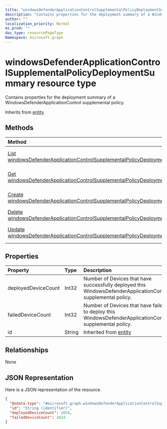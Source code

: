 ```yaml
---
title: "windowsDefenderApplicationControlSupplementalPolicyDeploymentSummary resource type"
description: "Contains properties for the deployment summary of a WindowsDefenderApplicationControl supplemental policy."
author: ""
localization_priority: Normal
ms.prod: ""
doc_type: resourcePageType
Namespace: microsoft.graph
---
```



# windowsDefenderApplicationControlSupplementalPolicyDeploymentSummary resource type

Contains properties for the deployment summary of a WindowsDefenderApplicationControl supplemental policy.


Inherits from [entity](../resources/entity.md)

## Methods
|Method|Return Type|Description|
|:---|:---|:---|
|[List windowsDefenderApplicationControlSupplementalPolicyDeploymentSummaries](../api/windowsdefenderapplicationcontrolsupplementalpolicydeploymentsummary-list.md)|[windowsDefenderApplicationControlSupplementalPolicyDeploymentSummary](../resources/windowsDefenderApplicationControlSupplementalPolicyDeploymentSummary.md) collection|List properties and relationships of the [windowsDefenderApplicationControlSupplementalPolicyDeploymentSummary](../resources/windowsdefenderapplicationcontrolsupplementalpolicydeploymentsummary.md) objects.|
|[Get windowsDefenderApplicationControlSupplementalPolicyDeploymentSummary](../api/windowsdefenderapplicationcontrolsupplementalpolicydeploymentsummary-get.md)|[windowsDefenderApplicationControlSupplementalPolicyDeploymentSummary](../resources/windowsDefenderApplicationControlSupplementalPolicyDeploymentSummary.md)|Read properties and relationships of the [windowsDefenderApplicationControlSupplementalPolicyDeploymentSummary](../resources/windowsdefenderapplicationcontrolsupplementalpolicydeploymentsummary.md) object.|
|[Create windowsDefenderApplicationControlSupplementalPolicyDeploymentSummary](../api/windowsdefenderapplicationcontrolsupplementalpolicydeploymentsummary-create.md)|[windowsDefenderApplicationControlSupplementalPolicyDeploymentSummary](../resources/windowsDefenderApplicationControlSupplementalPolicyDeploymentSummary.md)|Create a new [windowsDefenderApplicationControlSupplementalPolicyDeploymentSummary](../resources/windowsdefenderapplicationcontrolsupplementalpolicydeploymentsummary.md) object.|
|[Delete windowsDefenderApplicationControlSupplementalPolicyDeploymentSummary](../api/windowsdefenderapplicationcontrolsupplementalpolicydeploymentsummary-delete.md)|None|Deletes a [windowsDefenderApplicationControlSupplementalPolicyDeploymentSummary](../resources/windowsdefenderapplicationcontrolsupplementalpolicydeploymentsummary.md).|
|[Update windowsDefenderApplicationControlSupplementalPolicyDeploymentSummary](../api/windowsdefenderapplicationcontrolsupplementalpolicydeploymentsummary-update.md)|[windowsDefenderApplicationControlSupplementalPolicyDeploymentSummary](../resources/windowsDefenderApplicationControlSupplementalPolicyDeploymentSummary.md)|Update the properties of a [windowsDefenderApplicationControlSupplementalPolicyDeploymentSummary](../resources/windowsdefenderapplicationcontrolsupplementalpolicydeploymentsummary.md) object.|

## Properties
|Property|Type|Description|
|:---|:---|:---|
|deployedDeviceCount|Int32|Number of Devices that have successfully deployed this WindowsDefenderApplicationControl supplemental policy.|
|failedDeviceCount|Int32|Number of Devices that have failed to deploy this WindowsDefenderApplicationControl supplemental policy.|
|id|String| Inherited from [entity](../resources/entity.md)|

## Relationships
None

## JSON Representation
Here is a JSON representation of the resource.
<!-- {
  "blockType": "resource",
  "keyProperty": "id",
  "@odata.type": "microsoft.graph.windowsDefenderApplicationControlSupplementalPolicyDeploymentSummary",
  "baseType": "microsoft.graph.entity",
  "openType": false
}
-->
``` json
{
  "@odata.type": "#microsoft.graph.windowsDefenderApplicationControlSupplementalPolicyDeploymentSummary",
  "id": "String (identifier)",
  "deployedDeviceCount": 1024,
  "failedDeviceCount": 1024
}
```

